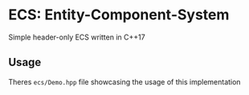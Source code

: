 # ECS: Entity-Component-System

Simple header-only ECS written in C++17

## Usage

Theres `ecs/Demo.hpp` file showcasing the usage of this implementation